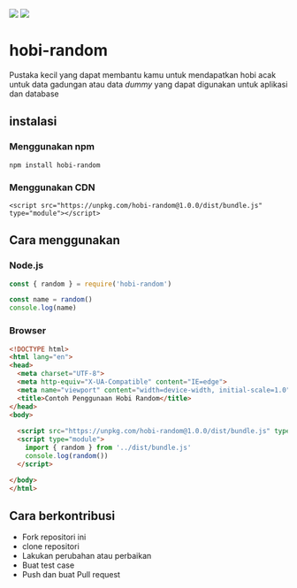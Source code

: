 <img src="https://img.shields.io/codecov/c/github/CandraJengger/hobi-random"> <img src="https://img.shields.io/github/repo-size/CandraJengger/hobi-random">

# hobi-random

Pustaka kecil yang dapat membantu kamu untuk mendapatkan hobi acak untuk data gadungan atau data _dummy_ yang dapat digunakan untuk aplikasi dan database


## instalasi

### Menggunakan npm

```
npm install hobi-random
```

### Menggunakan CDN

```
<script src="https://unpkg.com/hobi-random@1.0.0/dist/bundle.js" type="module"></script>
```

## Cara menggunakan

### Node.js

```javascript
const { random } = require('hobi-random')

const name = random()
console.log(name)
```

### Browser

```html
<!DOCTYPE html>
<html lang="en">
<head>
  <meta charset="UTF-8">
  <meta http-equiv="X-UA-Compatible" content="IE=edge">
  <meta name="viewport" content="width=device-width, initial-scale=1.0">
  <title>Contoh Penggunaan Hobi Random</title>
</head>
<body>
  
  <script src="https://unpkg.com/hobi-random@1.0.0/dist/bundle.js" type="module"></script>
  <script type="module">
    import { random } from '../dist/bundle.js'
    console.log(random())
  </script>

</body>
</html>
```

## Cara berkontribusi

* Fork repositori ini
* clone repositori
* Lakukan perubahan atau perbaikan
* Buat test case
* Push dan buat Pull request